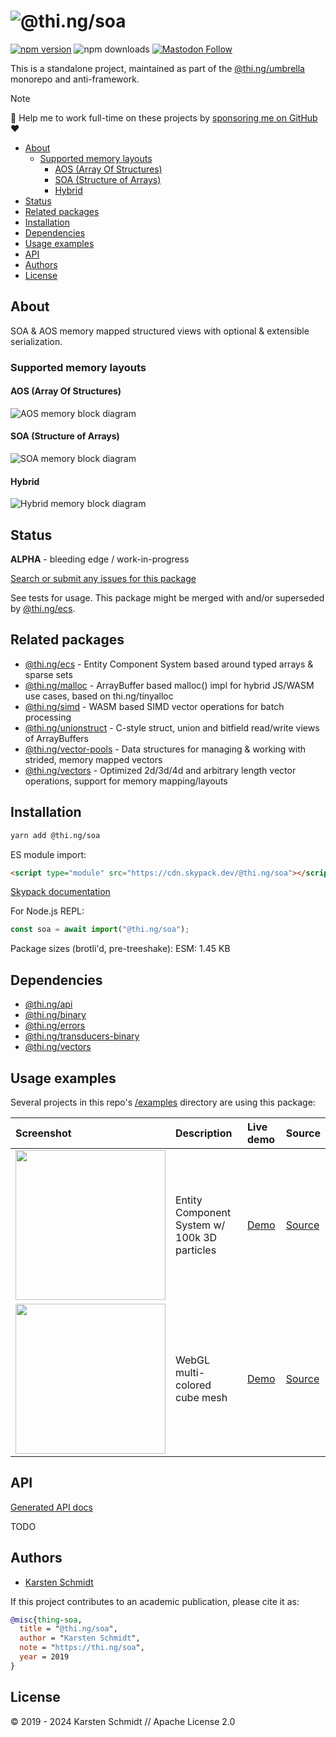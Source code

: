 <!-- This file is generated - DO NOT EDIT! -->
<!-- Please see: https://github.com/thi-ng/umbrella/blob/develop/CONTRIBUTING.md#changes-to-readme-files -->

# ![@thi.ng/soa](https://media.thi.ng/umbrella/banners-20230807/thing-soa.svg?8f7b5e4f)

[![npm version](https://img.shields.io/npm/v/@thi.ng/soa.svg)](https://www.npmjs.com/package/@thi.ng/soa)
![npm downloads](https://img.shields.io/npm/dm/@thi.ng/soa.svg)
[![Mastodon Follow](https://img.shields.io/mastodon/follow/109331703950160316?domain=https%3A%2F%2Fmastodon.thi.ng&style=social)](https://mastodon.thi.ng/@toxi)

This is a standalone project, maintained as part of the
[@thi.ng/umbrella](https://github.com/thi-ng/umbrella/) monorepo and
anti-framework.

> [!NOTE]
> 🚀 Help me to work full-time on these projects by [sponsoring me on GitHub](https://github.com/sponsors/postspectacular) ❤️

- [About](#about)
  - [Supported memory layouts](#supported-memory-layouts)
    - [AOS (Array Of Structures)](#aos-array-of-structures)
    - [SOA (Structure of Arrays)](#soa-structure-of-arrays)
    - [Hybrid](#hybrid)
- [Status](#status)
- [Related packages](#related-packages)
- [Installation](#installation)
- [Dependencies](#dependencies)
- [Usage examples](#usage-examples)
- [API](#api)
- [Authors](#authors)
- [License](#license)

## About

SOA & AOS memory mapped structured views with optional & extensible serialization.

### Supported memory layouts

#### AOS (Array Of Structures)

![AOS memory block diagram](https://raw.githubusercontent.com/thi-ng/umbrella/develop/assets/soa/aos.png)

#### SOA (Structure of Arrays)

![SOA memory block diagram](https://raw.githubusercontent.com/thi-ng/umbrella/develop/assets/soa/soa.png)

#### Hybrid

![Hybrid memory block diagram](https://raw.githubusercontent.com/thi-ng/umbrella/develop/assets/soa/hybrid.png)

## Status

**ALPHA** - bleeding edge / work-in-progress

[Search or submit any issues for this package](https://github.com/thi-ng/umbrella/issues?q=%5Bsoa%5D+in%3Atitle)

See tests for usage. This package might be merged with and/or superseded
by
[@thi.ng/ecs](https://github.com/thi-ng/umbrella/tree/develop/packages/ecs).

## Related packages

- [@thi.ng/ecs](https://github.com/thi-ng/umbrella/tree/develop/packages/ecs) - Entity Component System based around typed arrays & sparse sets
- [@thi.ng/malloc](https://github.com/thi-ng/umbrella/tree/develop/packages/malloc) - ArrayBuffer based malloc() impl for hybrid JS/WASM use cases, based on thi.ng/tinyalloc
- [@thi.ng/simd](https://github.com/thi-ng/umbrella/tree/develop/packages/simd) - WASM based SIMD vector operations for batch processing
- [@thi.ng/unionstruct](https://github.com/thi-ng/umbrella/tree/develop/packages/unionstruct) - C-style struct, union and bitfield read/write views of ArrayBuffers
- [@thi.ng/vector-pools](https://github.com/thi-ng/umbrella/tree/develop/packages/vector-pools) - Data structures for managing & working with strided, memory mapped vectors
- [@thi.ng/vectors](https://github.com/thi-ng/umbrella/tree/develop/packages/vectors) - Optimized 2d/3d/4d and arbitrary length vector operations, support for memory mapping/layouts

## Installation

```bash
yarn add @thi.ng/soa
```

ES module import:

```html
<script type="module" src="https://cdn.skypack.dev/@thi.ng/soa"></script>
```

[Skypack documentation](https://docs.skypack.dev/)

For Node.js REPL:

```js
const soa = await import("@thi.ng/soa");
```

Package sizes (brotli'd, pre-treeshake): ESM: 1.45 KB

## Dependencies

- [@thi.ng/api](https://github.com/thi-ng/umbrella/tree/develop/packages/api)
- [@thi.ng/binary](https://github.com/thi-ng/umbrella/tree/develop/packages/binary)
- [@thi.ng/errors](https://github.com/thi-ng/umbrella/tree/develop/packages/errors)
- [@thi.ng/transducers-binary](https://github.com/thi-ng/umbrella/tree/develop/packages/transducers-binary)
- [@thi.ng/vectors](https://github.com/thi-ng/umbrella/tree/develop/packages/vectors)

## Usage examples

Several projects in this repo's
[/examples](https://github.com/thi-ng/umbrella/tree/develop/examples)
directory are using this package:

| Screenshot                                                                                                          | Description                                  | Live demo                                        | Source                                                                        |
|:--------------------------------------------------------------------------------------------------------------------|:---------------------------------------------|:-------------------------------------------------|:------------------------------------------------------------------------------|
| <img src="https://raw.githubusercontent.com/thi-ng/umbrella/develop/assets/examples/soa-ecs-100k.png" width="240"/> | Entity Component System w/ 100k 3D particles | [Demo](https://demo.thi.ng/umbrella/soa-ecs/)    | [Source](https://github.com/thi-ng/umbrella/tree/develop/examples/soa-ecs)    |
| <img src="https://raw.githubusercontent.com/thi-ng/umbrella/develop/assets/examples/webgl-cube.png" width="240"/>   | WebGL multi-colored cube mesh                | [Demo](https://demo.thi.ng/umbrella/webgl-cube/) | [Source](https://github.com/thi-ng/umbrella/tree/develop/examples/webgl-cube) |

## API

[Generated API docs](https://docs.thi.ng/umbrella/soa/)

TODO

## Authors

- [Karsten Schmidt](https://thi.ng)

If this project contributes to an academic publication, please cite it as:

```bibtex
@misc{thing-soa,
  title = "@thi.ng/soa",
  author = "Karsten Schmidt",
  note = "https://thi.ng/soa",
  year = 2019
}
```

## License

&copy; 2019 - 2024 Karsten Schmidt // Apache License 2.0
